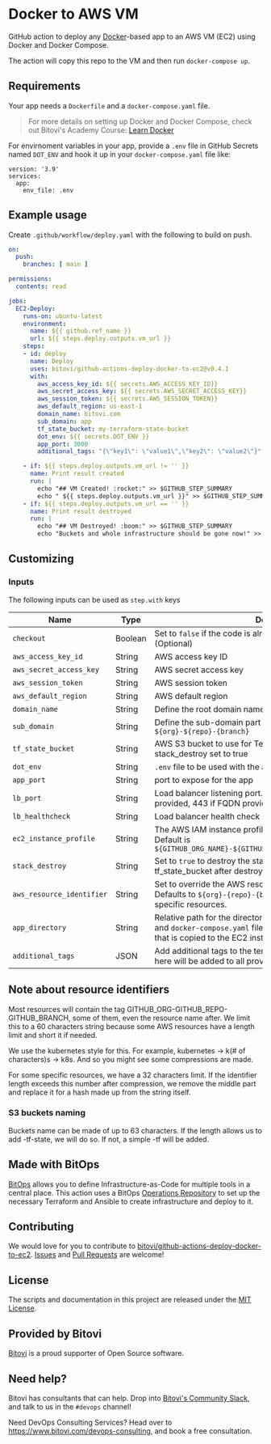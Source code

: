 # Docker to AWS VM

GitHub action to deploy any [Docker](https://www.bitovi.com/academy/learn-docker.html)-based app to an AWS VM (EC2) using Docker and Docker Compose.

The action will copy this repo to the VM and then run `docker-compose up`.

## Requirements
Your app needs a `Dockerfile` and a `docker-compose.yaml` file.

> For more details on setting up Docker and Docker Compose, check out Bitovi's Academy Course: [Learn Docker](https://www.bitovi.com/academy/learn-docker.html)

For envirnoment variables in your app, provide a `.env` file in GitHub Secrets named `DOT_ENV` and hook it up in your `docker-compose.yaml` file like:
```
version: '3.9'
services:
  app:
    env_file: .env
```

## Example usage

Create `.github/workflow/deploy.yaml` with the following to build on push.

```yaml
on:
  push:
    branches: [ main ]

permissions:
  contents: read

jobs:
  EC2-Deploy:
    runs-on: ubuntu-latest
    environment:
      name: ${{ github.ref_name }}
      url: ${{ steps.deploy.outputs.vm_url }}
    steps:
    - id: deploy
      name: Deploy
      uses: bitovi/github-actions-deploy-docker-to-ec2@v0.4.1
      with:
        aws_access_key_id: ${{ secrets.AWS_ACCESS_KEY_ID}}
        aws_secret_access_key: ${{ secrets.AWS_SECRET_ACCESS_KEY}}
        aws_session_token: ${{ secrets.AWS_SESSION_TOKEN}}
        aws_default_region: us-east-1
        domain_name: bitovi.com
        sub_domain: app
        tf_state_bucket: my-terraform-state-bucket
        dot_env: ${{ secrets.DOT_ENV }}
        app_port: 3000
        additional_tags: "{\"key1\": \"value1\",\"key2\": \"value2\"}"

    - if: ${{ steps.deploy.outputs.vm_url != '' }}
      name: Print result created
      run: |
        echo "## VM Created! :rocket:" >> $GITHUB_STEP_SUMMARY
        echo " ${{ steps.deploy.outputs.vm_url }}" >> $GITHUB_STEP_SUMMARY
    - if: ${{ steps.deploy.outputs.vm_url == '' }}
      name: Print result destroyed
      run: |
        echo "## VM Destroyed! :boom:" >> $GITHUB_STEP_SUMMARY
        echo "Buckets and whole infrastructure should be gone now!" >> $GITHUB_STEP_SUMMARY
```

## Customizing

### Inputs

The following inputs can be used as `step.with` keys

| Name             | Type    | Description                        |
|------------------|---------|------------------------------------|
| `checkout`          | Boolean | Set to `false` if the code is already checked out (Default is `true`) (Optional) |
| `aws_access_key_id` | String | AWS access key ID |
| `aws_secret_access_key` | String | AWS secret access key |
| `aws_session_token` | String | AWS session token |
| `aws_default_region` | String | AWS default region |
| `domain_name` | String | Define the root domain name for the application. e.g. bitovi.com' |
| `sub_domain` | String | Define the sub-domain part of the URL. Defaults to `${org}-${repo}-{branch}` |
| `tf_state_bucket` | String | AWS S3 bucket to use for Terraform state. Will be deleted if stack_destroy set to true |
| `dot_env` | String | `.env` file to be used with the app |
| `app_port` | String | port to expose for the app |
| `lb_port` | String | Load balancer listening port. Defaults to 80 if NO FQDN provided, 443 if FQDN provided |
| `lb_healthcheck` | String | Load balancer health check string. Defaults to HTTP:app_port |
| `ec2_instance_profile` | String | The AWS IAM instance profile to use for the EC2 instance. Default is `${GITHUB_ORG_NAME}-${GITHUB_REPO_NAME}-${GITHUB_BRANCH_NAME}` |
| `stack_destroy` | String | Set to `true` to destroy the stack. Default is `""` - Will delete the tf_state_bucket after destroy. |
| `aws_resource_identifier` | String | Set to override the AWS resource identifier for the deployment.  Defaults to `${org}-{repo}-{branch}`.  Use with destroy to destroy specific resources. |
| `app_directory` | String | Relative path for the directory of the app (i.e. where `Dockerfile` and `docker-compose.yaml` files are located). This is the directory that is copied to the EC2 instance.  Default is the root of the repo. |
| `additional_tags` | JSON | Add additional tags to the terraform [default tags](https://www.hashicorp.com/blog/default-tags-in-the-terraform-aws-provider), any tags put here will be added to all provisioned resources.|

## Note about resource identifiers

Most resources will contain the tag GITHUB_ORG-GITHUB_REPO-GITHUB_BRANCH, some of them, even the resource name after. 
We limit this to a 60 characters string because some AWS resources have a length limit and short it if needed.

We use the kubernetes style for this. For example, kubernetes -> k(# of characters)s -> k8s. And so you might see some compressions are made.

For some specific resources, we have a 32 characters limit. If the identifier length exceeds this number after compression, we remove the middle part and replace it for a hash made up from the string itself. 

### S3 buckets naming

Buckets name can be made of up to 63 characters. If the length allows us to add -tf-state, we will do so. If not, a simple -tf will be added.

## Made with BitOps
[BitOps](https://bitops.sh) allows you to define Infrastructure-as-Code for multiple tools in a central place.  This action uses a BitOps [Operations Repository](https://bitops.sh/operations-repo-structure/) to set up the necessary Terraform and Ansible to create infrastructure and deploy to it.

## Contributing
We would love for you to contribute to [bitovi/github-actions-deploy-docker-to-ec2](https://github.com/bitovi/github-actions-deploy-docker-to-ec2).   [Issues](https://github.com/bitovi/github-actions-deploy-docker-to-ec2/issues) and [Pull Requests](https://github.com/bitovi/github-actions-deploy-docker-to-ec2/pulls) are welcome!

## License
The scripts and documentation in this project are released under the [MIT License](https://github.com/bitovi/github-actions-deploy-docker-to-ec2/blob/main/LICENSE).

## Provided by Bitovi
[Bitovi](https://www.bitovi.com/) is a proud supporter of Open Source software.


## Need help?
Bitovi has consultants that can help.  Drop into [Bitovi's Community Slack](https://www.bitovi.com/community/slack), and talk to us in the `#devops` channel!

Need DevOps Consulting Services?  Head over to https://www.bitovi.com/devops-consulting, and book a free consultation.
